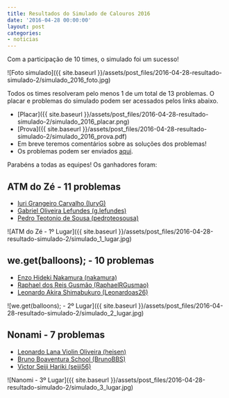 ```yaml
---
title: Resultados do Simulado de Calouros 2016
date: '2016-04-28 00:00:00'
layout: post
categories:
- noticias
---
```



Com a participação de 10 times, o simulado foi um sucesso!

![Foto simulado]({{ site.baseurl }}/assets/post_files/2016-04-28-resultado-simulado-2/simulado_2016_foto.jpg)

Todos os times resolveram pelo menos 1 de um total de
13 problemas. O placar e problemas do simulado podem ser
acessados pelos links abaixo.

- [Placar]({{ site.baseurl }}/assets/post_files/2016-04-28-resultado-simulado-2/simulado_2016_placar.png)
- [Prova]({{ site.baseurl }}/assets/post_files/2016-04-28-resultado-simulado-2/simulado_2016_prova.pdf)
- Em breve teremos comentários sobre as soluções dos problemas!
- Os problemas podem ser enviados [aqui](https://codeforces.com/gym/100985).
<!--- [Comentários sobre os problemas]({{ site.baseurl }}/assets/post_files/2016-04-28-resultado-simulado-2/simulado__2016_comentario.pdf) -->

Parabéns a todas as equipes! Os ganhadores foram:

## ATM do Zé - 11 problemas

- [Iuri Grangeiro Carvalho (IuryG)](https://codeforces.com/profile/IuriG)
- [Gabriel Oliveira Lefundes (g.lefundes)](https://codeforces.com/profile/g.lefundes)
- [Pedro Teotonio de Sousa (pedroteosousa)](https://codeforces.com/profile/pedroteosousa)

![ATM do Zé - 1º Lugar]({{ site.baseurl }}/assets/post_files/2016-04-28-resultado-simulado-2/simulado_1_lugar.jpg)

## we.get(balloons); - 10 problemas
- [Enzo Hideki Nakamura (nakamura)](https://codeforces.com/profile/nakamura)
- [Raphael dos Reis Gusmão (RaphaelRGusmao)](https://codeforces.com/profile/RaphaelRGusmao)
- [Leonardo Akira Shimabukuro (Leonardoas26)](https://codeforces.com/profile/Leonardoas26)

![we.get(balloons); - 2º Lugar]({{ site.baseurl }}/assets/post_files/2016-04-28-resultado-simulado-2/simulado_2_lugar.jpg)

## Nonami - 7 problemas
- [Leonardo Lana Violin Oliveira (heisen)](https://codeforces.com/profile/heisen)
- [Bruno Boaventura School (BrunoBBS)](https://codeforces.com/profile/BrunoBBS)
- [Victor Seiji Hariki (seiji56)](https://codeforces.com/profile/seiji56)

![Nanomi - 3º Lugar]({{ site.baseurl }}/assets/post_files/2016-04-28-resultado-simulado-2/simulado_3_lugar.jpg)
